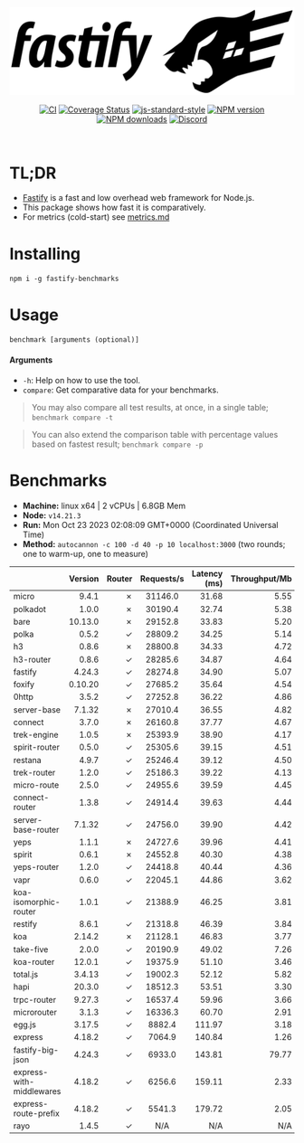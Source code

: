 <div align="center">
  <img src="https://github.com/fastify/graphics/raw/HEAD/fastify-landscape-outlined.svg" width="650" height="auto"/>
</div>

<div align="center">

[![CI](https://github.com/fastify/fastify/workflows/ci/badge.svg)](https://github.com/fastify/fastify/actions/workflows/ci.yml)
[![Coverage Status](https://coveralls.io/repos/github/fastify/fastify/badge.svg?branch=master)](https://coveralls.io/github/fastify/fastify?branch=master)
[![js-standard-style](https://img.shields.io/badge/code%20style-standard-brightgreen.svg?style=flat)](http://standardjs.com/)
[![NPM version](https://img.shields.io/npm/v/fastify.svg?style=flat)](https://www.npmjs.com/package/fastify)
[![NPM downloads](https://img.shields.io/npm/dm/fastify.svg?style=flat)](https://www.npmjs.com/package/fastify) [![Discord](https://img.shields.io/discord/725613461949906985)](https://discord.gg/fastify)

</div>
<br />

# TL;DR

* [Fastify](https://github.com/fastify/fastify) is a fast and low overhead web framework for Node.js.
* This package shows how fast it is comparatively.
* For metrics (cold-start) see [metrics.md](./METRICS.md)

# Installing

```
npm i -g fastify-benchmarks
```

# Usage

```
benchmark [arguments (optional)]
```

#### Arguments

* `-h`: Help on how to use the tool.
* `compare`: Get comparative data for your benchmarks.

> You may also compare all test results, at once, in a single table; `benchmark compare -t`

> You can also extend the comparison table with percentage values based on fastest result; `benchmark compare -p`
# Benchmarks

* __Machine:__ linux x64 | 2 vCPUs | 6.8GB Mem
* __Node:__ `v14.21.3`
* __Run:__ Mon Oct 23 2023 02:08:09 GMT+0000 (Coordinated Universal Time)
* __Method:__ `autocannon -c 100 -d 40 -p 10 localhost:3000` (two rounds; one to warm-up, one to measure)

|                          | Version | Router | Requests/s | Latency (ms) | Throughput/Mb |
| :--                      | --:     | --:    | :-:        | --:          | --:           |
| micro                    | 9.4.1   | ✗      | 31146.0    | 31.68        | 5.55          |
| polkadot                 | 1.0.0   | ✗      | 30190.4    | 32.74        | 5.38          |
| bare                     | 10.13.0 | ✗      | 29152.8    | 33.83        | 5.20          |
| polka                    | 0.5.2   | ✓      | 28809.2    | 34.25        | 5.14          |
| h3                       | 0.8.6   | ✗      | 28800.8    | 34.33        | 4.72          |
| h3-router                | 0.8.6   | ✓      | 28285.6    | 34.87        | 4.64          |
| fastify                  | 4.24.3  | ✓      | 28274.8    | 34.90        | 5.07          |
| foxify                   | 0.10.20 | ✓      | 27685.2    | 35.64        | 4.54          |
| 0http                    | 3.5.2   | ✓      | 27252.8    | 36.22        | 4.86          |
| server-base              | 7.1.32  | ✗      | 27010.4    | 36.55        | 4.82          |
| connect                  | 3.7.0   | ✗      | 26160.8    | 37.77        | 4.67          |
| trek-engine              | 1.0.5   | ✗      | 25393.9    | 38.90        | 4.17          |
| spirit-router            | 0.5.0   | ✓      | 25305.6    | 39.15        | 4.51          |
| restana                  | 4.9.7   | ✓      | 25246.4    | 39.12        | 4.50          |
| trek-router              | 1.2.0   | ✓      | 25186.3    | 39.22        | 4.13          |
| micro-route              | 2.5.0   | ✓      | 24955.6    | 39.59        | 4.45          |
| connect-router           | 1.3.8   | ✓      | 24914.4    | 39.63        | 4.44          |
| server-base-router       | 7.1.32  | ✓      | 24756.0    | 39.90        | 4.42          |
| yeps                     | 1.1.1   | ✗      | 24727.6    | 39.96        | 4.41          |
| spirit                   | 0.6.1   | ✗      | 24552.8    | 40.30        | 4.38          |
| yeps-router              | 1.2.0   | ✓      | 24418.8    | 40.44        | 4.36          |
| vapr                     | 0.6.0   | ✓      | 22045.1    | 44.86        | 3.62          |
| koa-isomorphic-router    | 1.0.1   | ✓      | 21388.9    | 46.25        | 3.81          |
| restify                  | 8.6.1   | ✓      | 21318.8    | 46.39        | 3.84          |
| koa                      | 2.14.2  | ✗      | 21128.1    | 46.83        | 3.77          |
| take-five                | 2.0.0   | ✓      | 20190.9    | 49.02        | 7.26          |
| koa-router               | 12.0.1  | ✓      | 19375.9    | 51.10        | 3.46          |
| total.js                 | 3.4.13  | ✓      | 19002.3    | 52.12        | 5.82          |
| hapi                     | 20.3.0  | ✓      | 18512.3    | 53.51        | 3.30          |
| trpc-router              | 9.27.3  | ✓      | 16537.4    | 59.96        | 3.66          |
| microrouter              | 3.1.3   | ✓      | 16336.3    | 60.70        | 2.91          |
| egg.js                   | 3.17.5  | ✓      | 8882.4     | 111.97       | 3.18          |
| express                  | 4.18.2  | ✓      | 7064.9     | 140.84       | 1.26          |
| fastify-big-json         | 4.24.3  | ✓      | 6933.0     | 143.81       | 79.77         |
| express-with-middlewares | 4.18.2  | ✓      | 6256.6     | 159.11       | 2.33          |
| express-route-prefix     | 4.18.2  | ✓      | 5541.3     | 179.72       | 2.05          |
| rayo                     | 1.4.5   | ✓      | N/A        | N/A          | N/A           |
